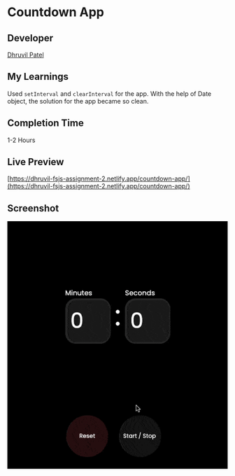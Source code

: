# Countdown App

## Developer
[Dhruvil Patel](https://github.com/dhruvilxcode)

## My Learnings
Used `setInterval` and `clearInterval` for the app. With the help of Date object, the solution for the app became so clean.

## Completion Time
1-2 Hours

## Live Preview
[https://dhruvil-fsjs-assignment-2.netlify.app/countdown-app/](https://dhruvil-fsjs-assignment-2.netlify.app/countdown-app/)

## Screenshot
![image](./countdown-app.gif)
